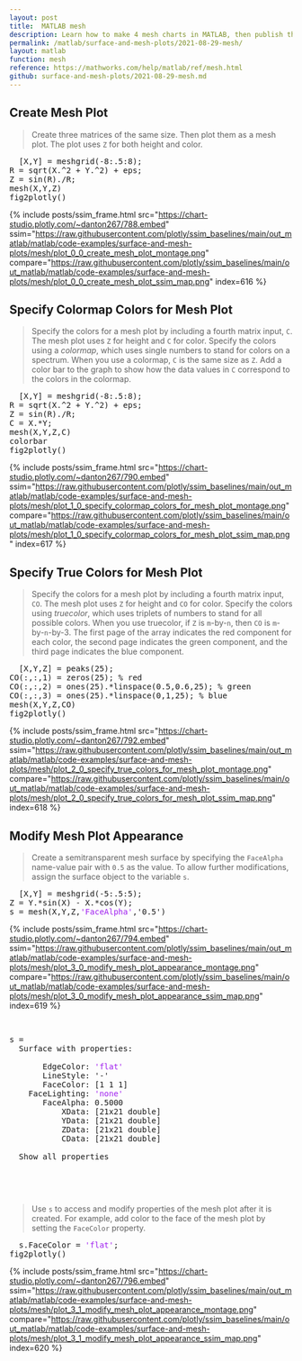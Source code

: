 ```yaml
---
layout: post
title:  MATLAB mesh
description: Learn how to make 4 mesh charts in MATLAB, then publish them to the Web with Plotly.
permalink: /matlab/surface-and-mesh-plots/2021-08-29-mesh/
layout: matlab
function: mesh
reference: https://mathworks.com/help/matlab/ref/mesh.html
github: surface-and-mesh-plots/2021-08-29-mesh.md
---
```


## Create Mesh Plot

> Create three matrices of the same size. Then plot them as a mesh plot. The plot uses `Z` for both height and color.

<pre class="mcode">
  [X,Y] = meshgrid(-8:.5:8);
R = sqrt(X.^2 + Y.^2) + eps;
Z = sin(R)./R;
mesh(X,Y,Z)
fig2plotly()
</pre>

{% include posts/ssim_frame.html 
  src="https://chart-studio.plotly.com/~danton267/788.embed" 
  ssim="https://raw.githubusercontent.com/plotly/ssim_baselines/main/out_matlab/matlab/code-examples/surface-and-mesh-plots/mesh/plot_0_0_create_mesh_plot_montage.png" 
  compare="https://raw.githubusercontent.com/plotly/ssim_baselines/main/out_matlab/matlab/code-examples/surface-and-mesh-plots/mesh/plot_0_0_create_mesh_plot_ssim_map.png" 
  index=616
%}



<!--------------------- EXAMPLE BREAK ------------------------->

## Specify Colormap Colors for Mesh Plot

> Specify the colors for a mesh plot by including a fourth matrix input, `C`. The mesh plot uses `Z` for height and `C` for color. Specify the colors using a *colormap*, which uses single numbers to stand for colors on a spectrum. When you use a colormap, `C` is the same size as `Z`. Add a color bar to the graph to show how the data values in `C` correspond to the colors in the colormap.

<pre class="mcode">
  [X,Y] = meshgrid(-8:.5:8);
R = sqrt(X.^2 + Y.^2) + eps;
Z = sin(R)./R;
C = X.*Y;
mesh(X,Y,Z,C)
colorbar
fig2plotly()
</pre>

{% include posts/ssim_frame.html 
  src="https://chart-studio.plotly.com/~danton267/790.embed" 
  ssim="https://raw.githubusercontent.com/plotly/ssim_baselines/main/out_matlab/matlab/code-examples/surface-and-mesh-plots/mesh/plot_1_0_specify_colormap_colors_for_mesh_plot_montage.png" 
  compare="https://raw.githubusercontent.com/plotly/ssim_baselines/main/out_matlab/matlab/code-examples/surface-and-mesh-plots/mesh/plot_1_0_specify_colormap_colors_for_mesh_plot_ssim_map.png" 
  index=617
%}



<!--------------------- EXAMPLE BREAK ------------------------->

## Specify True Colors for Mesh Plot

> Specify the colors for a mesh plot by including a fourth matrix input, `CO`. The mesh plot uses `Z` for height and `CO` for color. Specify the colors using *truecolor*, which uses triplets of numbers to stand for all possible colors. When you use truecolor, if `Z` is `m`-by-`n`, then `CO` is `m`-by-`n`-by-3. The first page of the array indicates the red component for each color, the second page indicates the green component, and the third page indicates the blue component.

<pre class="mcode">
  [X,Y,Z] = peaks(25);
CO(:,:,1) = zeros(25); % red
CO(:,:,2) = ones(25).*linspace(0.5,0.6,25); % green
CO(:,:,3) = ones(25).*linspace(0,1,25); % blue
mesh(X,Y,Z,CO)
fig2plotly()
</pre>

{% include posts/ssim_frame.html 
  src="https://chart-studio.plotly.com/~danton267/792.embed" 
  ssim="https://raw.githubusercontent.com/plotly/ssim_baselines/main/out_matlab/matlab/code-examples/surface-and-mesh-plots/mesh/plot_2_0_specify_true_colors_for_mesh_plot_montage.png" 
  compare="https://raw.githubusercontent.com/plotly/ssim_baselines/main/out_matlab/matlab/code-examples/surface-and-mesh-plots/mesh/plot_2_0_specify_true_colors_for_mesh_plot_ssim_map.png" 
  index=618
%}



<!--------------------- EXAMPLE BREAK ------------------------->

## Modify Mesh Plot Appearance

> Create a semitransparent mesh surface by specifying the `FaceAlpha` name-value pair with `0.5` as the value. To allow further modifications, assign the surface object to the variable `s`.

<pre>
  [X,Y] = meshgrid(-5:.5:5);
Z = Y.*sin(X) - X.*cos(Y);
s = mesh(X,Y,Z,<span style='color:#A020F0'>'FaceAlpha'</span>,'0.5')
</pre>

{% include posts/ssim_frame.html 
  src="https://chart-studio.plotly.com/~danton267/794.embed" 
  ssim="https://raw.githubusercontent.com/plotly/ssim_baselines/main/out_matlab/matlab/code-examples/surface-and-mesh-plots/mesh/plot_3_0_modify_mesh_plot_appearance_montage.png" 
  compare="https://raw.githubusercontent.com/plotly/ssim_baselines/main/out_matlab/matlab/code-examples/surface-and-mesh-plots/mesh/plot_3_0_modify_mesh_plot_appearance_ssim_map.png" 
  index=619
%}

<pre>
  <div class="codeoutput"><pre>s = 
  Surface with properties:

       EdgeColor: <span style='color:#A020F0'>'flat'</span>
       LineStyle: '-'
       FaceColor: [1 1 1]
    FaceLighting: <span style='color:#A020F0'>'none'</span>
       FaceAlpha: 0.5000
           XData: [21x21 double]
           YData: [21x21 double]
           ZData: [21x21 double]
           CData: [21x21 double]

  Show all properties

</pre></div>
</pre>

> Use `s` to access and modify properties of the mesh plot after it is created. For example, add color to the face of the mesh plot by setting the `FaceColor` property.

<pre class="mcode">
  s.FaceColor = <span style='color:#A020F0'>'flat'</span>;
fig2plotly()
</pre>

{% include posts/ssim_frame.html 
  src="https://chart-studio.plotly.com/~danton267/796.embed" 
  ssim="https://raw.githubusercontent.com/plotly/ssim_baselines/main/out_matlab/matlab/code-examples/surface-and-mesh-plots/mesh/plot_3_1_modify_mesh_plot_appearance_montage.png" 
  compare="https://raw.githubusercontent.com/plotly/ssim_baselines/main/out_matlab/matlab/code-examples/surface-and-mesh-plots/mesh/plot_3_1_modify_mesh_plot_appearance_ssim_map.png" 
  index=620
%}



<!--------------------- EXAMPLE BREAK ------------------------->

